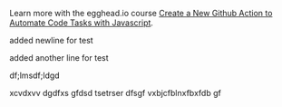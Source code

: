 Learn more with the egghead.io course  [Create a New Github Action to Automate Code Tasks with Javascript](https://egghead.io/playlists/create-a-new-github-action-to-automate-code-tasks-with-javascript-f1e9?af=atzgap).

added newline for test

added another line for test


df;lmsdf;ldgd

xcvdxvv
dgdfxs
gfdsd
tsetrser
dfsgf
vxbjcfblnxfbxfdb
gf
